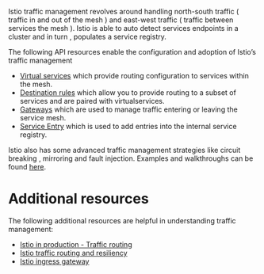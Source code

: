 Istio traffic management revolves around handling north-south traffic ( traffic in and out of the mesh ) and east-west traffic ( traffic between services the mesh ).   Istio is able to auto detect  services endpoints in a cluster and in turn , populates a service registry. 

The following API resources enable the configuration and adoption of Istio’s traffic management

* [Virtual services](https://istio.io/latest/docs/reference/config/networking/virtual-service/) which provide routing configuration to services within the mesh. 
* [Destination rules](https://istio.io/latest/docs/reference/config/networking/destination-rule/)  which allow you to provide routing to a subset of services and are paired with virtualservices. 
* [Gateways](https://istio.io/latest/docs/reference/config/networking/gateway/) which are used to manage traffic entering or leaving the service mesh.
* [Service Entry](https://istio.io/latest/docs/reference/config/networking/service-entry/) which is used to  add  entries into the internal service registry.

Istio also has some advanced traffic management strategies like circuit breaking , mirroring and fault injection.  Examples and walkthroughs can be found [here](https://istio.io/latest/docs/tasks/traffic-management/).

# Additional resources 

The following  additional resources are helpful in understanding traffic management:

* [Istio in production - Traffic routing](https://www.youtube.com/watch?v=7cINRP0BFY8)
* [Istio traffic routing and resiliency ](https://www.youtube.com/watch?v=iLslUy2kTlw)
* [Istio ingress gateway](https://www.youtube.com/watch?v=ssqDgcEvdZ0&t=8s)
